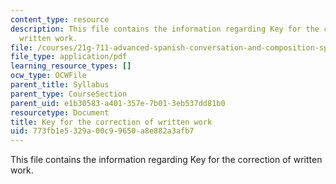 ```yaml
---
content_type: resource
description: This file contains the information regarding Key for the correction of
  written work.
file: /courses/21g-711-advanced-spanish-conversation-and-composition-spring-2014/773fb1e5329a00c99650a8e882a3afb7_MIT21G_711S14_Correct_Key.pdf
file_type: application/pdf
learning_resource_types: []
ocw_type: OCWFile
parent_title: Syllabus
parent_type: CourseSection
parent_uid: e1b30583-a401-357e-7b01-3eb537dd81b0
resourcetype: Document
title: Key for the correction of written work
uid: 773fb1e5-329a-00c9-9650-a8e882a3afb7
---
```

This file contains the information regarding Key for the correction of written work.

